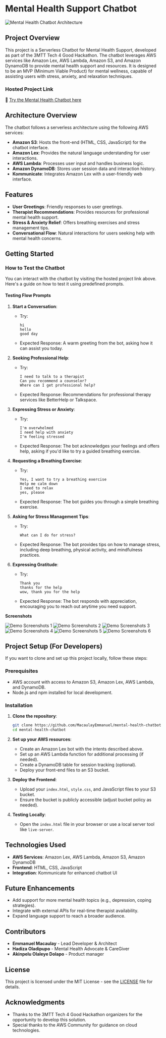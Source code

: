 
# Mental Health Support Chatbot

![Mental Health Chatbot Architecture](rrChatBot-Architectural-Diagram.jpg)

## Project Overview

This project is a Serverless Chatbot for Mental Health Support, developed as part of the 3MTT Tech 4 Good Hackathon. The chatbot leverages AWS services like Amazon Lex, AWS Lambda, Amazon S3, and Amazon DynamoDB to provide mental health support and resources. It is designed to be an MVP (Minimum Viable Product) for mental wellness, capable of assisting users with stress, anxiety, and relaxation techniques.

### Hosted Project Link

🔗 [Try the Mental Health Chatbot here](https://hadycares-mental-health-chatbot.s3.us-east-1.amazonaws.com/index.html#chatbot)

## Architecture Overview

The chatbot follows a serverless architecture using the following AWS services:

- **Amazon S3**: Hosts the front-end (HTML, CSS, JavaScript) for the chatbot interface.
- **Amazon Lex**: Provides the natural language understanding for user interactions.
- **AWS Lambda**: Processes user input and handles business logic.
- **Amazon DynamoDB**: Stores user session data and interaction history.
- **Kommunicate**: Integrates Amazon Lex with a user-friendly web interface.

## Features

- **User Greetings**: Friendly responses to user greetings.
- **Therapist Recommendations**: Provides resources for professional mental health support.
- **Stress & Anxiety Relief**: Offers breathing exercises and stress management tips.
- **Conversational Flow**: Natural interactions for users seeking help with mental health concerns.

## Getting Started

### How to Test the Chatbot

You can interact with the chatbot by visiting the hosted project link above. Here's a guide on how to test it using predefined prompts.

#### Testing Flow Prompts

1. **Start a Conversation**:
   - Try: 
     ```
     hi
     hello
     good day
     ```
   - Expected Response: A warm greeting from the bot, asking how it can assist you today.

2. **Seeking Professional Help**:
   - Try: 
     ```
     I need to talk to a therapist
     Can you recommend a counselor?
     Where can I get professional help?
     ```
   - Expected Response: Recommendations for professional therapy services like BetterHelp or Talkspace.

3. **Expressing Stress or Anxiety**:
   - Try:
     ```
     I'm overwhelmed
     I need help with anxiety
     I'm feeling stressed
     ```
   - Expected Response: The bot acknowledges your feelings and offers help, asking if you'd like to try a guided breathing exercise.

4. **Requesting a Breathing Exercise**:
   - Try:
     ```
     Yes, I want to try a breathing exercise
     Help me calm down
     I need to relax
     yes, please
     ```
   - Expected Response: The bot guides you through a simple breathing exercise.

5. **Asking for Stress Management Tips**:
   - Try:
     ```
     What can I do for stress?
     ```
   - Expected Response: The bot provides tips on how to manage stress, including deep breathing, physical activity, and mindfulness practices.

6. **Expressing Gratitude**:
   - Try:
     ```
     Thank you
     thanks for the help
     wow, thank you for the help
     ```
   - Expected Response: The bot responds with appreciation, encouraging you to reach out anytime you need support.


**Screenshots**


![Demo Screenshots 1](1.png)
![Demo Screenshots 2](2.png)
![Demo Screenshots 3](3.png)
![Demo Screenshots 4](4.png)
![Demo Screenshots 5](5.png)
![Demo Screenshots 6](6.png)

## Project Setup (For Developers)

If you want to clone and set up this project locally, follow these steps:

### Prerequisites

- AWS account with access to Amazon S3, Amazon Lex, AWS Lambda, and DynamoDB.
- Node.js and npm installed for local development.

### Installation

1. **Clone the repository**:
   ```bash
   git clone https://github.com/MacaulayEmmanuel/mental-health-chatbot.git
   cd mental-health-chatbot
   ```

2. **Set up your AWS resources**:
   - Create an Amazon Lex bot with the intents described above.
   - Set up an AWS Lambda function for additional processing (if needed).
   - Create a DynamoDB table for session tracking (optional).
   - Deploy your front-end files to an S3 bucket.

3. **Deploy the Frontend**:
   - Upload your `index.html`, `style.css`, and JavaScript files to your S3 bucket.
   - Ensure the bucket is publicly accessible (adjust bucket policy as needed).

4. **Testing Locally**:
   - Open the `index.html` file in your browser or use a local server tool like `live-server`.

## Technologies Used

- **AWS Services**: Amazon Lex, AWS Lambda, Amazon S3, Amazon DynamoDB
- **Frontend**: HTML, CSS, JavaScript
- **Integration**: Kommunicate for enhanced chatbot UI

## Future Enhancements

- Add support for more mental health topics (e.g., depression, coping strategies).
- Integrate with external APIs for real-time therapist availability.
- Expand language support to reach a broader audience.

## Contributors

- **Emmanuel Macaulay** - Lead Developer & Architect
- **Hadiza Oladipupo** - Mental Health Advocate & CareGiver
- **Akinpelu Olaleye Dolapo** - Product manager

## License

This project is licensed under the MIT License - see the [LICENSE](LICENSE) file for details.

## Acknowledgments

- Thanks to the 3MTT Tech 4 Good Hackathon organizers for the opportunity to develop this solution.
- Special thanks to the AWS Community for guidance on cloud technologies.
